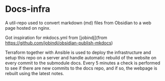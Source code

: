 # Docs-infra
A util-repo used to convert markdown (md) files from Obsidian to a web page hosted on nginx.

Got inspiration for mkdocs.yml from [jobindj](from https://github.com/jobindj/obsidian-publish-mkdocs)

Terraform together with Ansible is used to deploy the infrastructure and setup this repo on a server
and handle automatic rebuild of the website on every commit to the submodule docs. Every 5 minutes
a check is performed to see if there are new commits to the docs repo, and if so, the webpage is rebuilt
using the latest notes.
